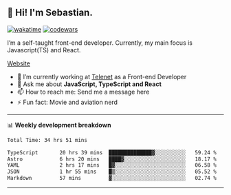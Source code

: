 ## 👋 Hi! I'm Sebastian.

[![wakatime](https://wakatime.com/badge/user/df0036c6-328a-4a39-be9b-e49417ed22a1.svg)](https://wakatime.com/@df0036c6-328a-4a39-be9b-e49417ed22a1)
[![codewars](https://www.codewars.com/users/sebavuye/badges/small)](https://www.codewars.com/users/sebavuye)

I’m a self-taught front-end developer. Currently, my main focus is Javascript(TS) and React.

[Website](https://sebastianvuye.be)

- 🔭 I’m currently working at [Telenet](https://telenet.be/) as a Front-end Developer
- 💬 Ask me about **JavaScript, TypeScript and React**
- 📫 How to reach me: Send me a message here
- ⚡ Fun fact: Movie and aviation nerd

-------

📊 **Weekly development breakdown**

<!--START_SECTION:waka-->

```txt
Total Time: 34 hrs 51 mins

TypeScript       20 hrs 39 mins  ██████████████▓░░░░░░░░░░   59.24 %
Astro            6 hrs 20 mins   ████▓░░░░░░░░░░░░░░░░░░░░   18.17 %
YAML             2 hrs 17 mins   █▓░░░░░░░░░░░░░░░░░░░░░░░   06.58 %
JSON             1 hr 55 mins    █▒░░░░░░░░░░░░░░░░░░░░░░░   05.52 %
Markdown         57 mins         ▓░░░░░░░░░░░░░░░░░░░░░░░░   02.74 %
```

<!--END_SECTION:waka-->
-------
